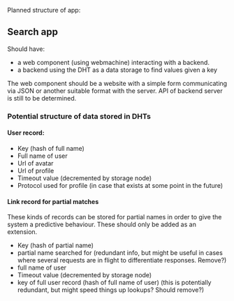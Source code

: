 Planned structure of app:

## Search app
Should have:

* a web component (using webmachine) interacting with a backend.
* a backend using the DHT as a data storage to find values given a key

The web component should be a website with a simple form communicating via JSON or another suitable format with the server. API of backend server is still to be determined.

### Potential structure of data stored in DHTs
#### User record:
* Key (hash of full name)
* Full name of user
* Url of avatar
* Url of profile
* Timeout value (decremented by storage node)
* Protocol used for profile (in case that exists at some point in the future)

#### Link record for partial matches
These kinds of records can be stored for partial names in order to give the system a predictive behaviour. These should only be added as an extension.

* Key (hash of partial name)
* partial name searched for (redundant info, but might be useful in cases where several requests are in flight to differentiate responses. Remove?)
* full name of user
* Timeout value (decremented by storage node)
* key of full user record (hash of full name of user) (this is potentially redundant, but might speed things up lookups? Should remove?)


